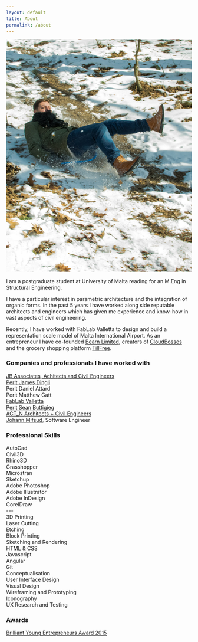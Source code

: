 ```yaml
---
layout: default
title: About
permalink: /about
---
```


 ![Me](/assets/img/home.jpg)

I am a postgraduate student at University of Malta reading for an M.Eng in Structural Engineering.

I have a particular interest in parametric architecture and the integration of organic forms. In the past 5 years I have worked along side reputable architects and engineers which has given me experience and know-how in vast aspects of civil engineering.

Recently, I have worked with FabLab Valletta to design and build a representation scale model of Malta International Airport. As an entrepreneur I have co-founded [Bearn Limited](http://bearn.com/), creators of [CloudBosses](http://cloudbosses.com/) and the grocery shopping platform [TillFree](https://tillfree.com/).
<div class="row pb-3">
<div class="col-md-12">
	<h3>Companies and professionals I have worked with</h3>
</div>
<div class="col-md-12">
<a href="https://www.linkedin.com/company/joe-bugeja-associates/about/">JB Associates, Achitects and Civil Engineers</a><br>
<a href="http://www.jamesdingli.com.mt/index.html">Perit James Dingli</a><br>
Perit Daniel Attard<br>
Perit Matthew Gatt<br>	
<a href="https://www.apvalletta.eu/about/4-sapperstreet/fablabvalletta">FabLab Valletta</a><br>	
<a href="https://archinect.com/sean.a.buttigieg">Perit Sean Buttigieg</a><br>
<a href="http://www.actn-studio.com/?utm_source=Yellow&utm_medium=Yellow-Website&utm_campaign=Landing-Page">ACT_N Architects + Civil Engineers</a><br>
<a href="http://johannmifsud.com/">Johann Mifsud</a>, Software Engineer
</div>
</div>

<div class="row pb-3">
<div class="col-md-12">
	<h3>Professional Skills</h3>
</div>
<div class="col-md-6">
AutoCad<br>
Civil3D<br>	
Rhino3D<br>
Grasshopper<br>
Microstran<br>
Sketchup<br>
Adobe Photoshop<br>
Adobe Illustrator<br>
Adobe InDesign<br>
CorelDraw<br>
---<br>
3D Printing<br>
Laser Cutting<br>
Etching<br>
Block Printing<br>
Sketching and Rendering<br>
</div>
	<div class="col-md-6">
HTML & CSS<br>
Javascript<br>
Angular<br>
Git<br>
Conceptualisation<br>
User Interface Design<br>
Visual Design<br>
Wireframing and Prototyping<br>
Iconography<br>
UX Research and Testing<br>

</div>
</div>

### Awards

[Brilliant Young Entrepreneurs Award 2015](https://timesofmalta.com/articles/view/ye-team-all-for-active-lifestyle.578093)